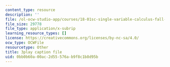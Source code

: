 ```yaml
---
content_type: resource
description: ''
file: /ol-ocw-studio-app/courses/18-01sc-single-variable-calculus-fall-2010/0bb0b60a00ac2d55576ab9f8c1b8d95b_tMVwXglUp60.srt
file_size: 29778
file_type: application/x-subrip
learning_resource_types: []
license: https://creativecommons.org/licenses/by-nc-sa/4.0/
ocw_type: OCWFile
resourcetype: Other
title: 3play caption file
uid: 0bb0b60a-00ac-2d55-576a-b9f8c1b8d95b
---
```

